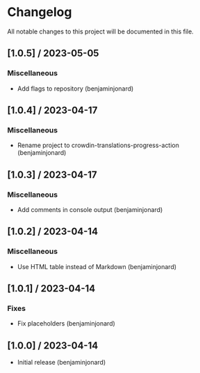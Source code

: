 # Changelog
All notable changes to this project will be documented in this file.

## [1.0.5] / 2023-05-05
### Miscellaneous
- Add flags to repository (benjaminjonard)

## [1.0.4] / 2023-04-17
### Miscellaneous
- Rename project to crowdin-translations-progress-action (benjaminjonard)

## [1.0.3] / 2023-04-17
### Miscellaneous
- Add comments in console output (benjaminjonard)

## [1.0.2] / 2023-04-14
### Miscellaneous
- Use HTML table instead of Markdown (benjaminjonard)

## [1.0.1] / 2023-04-14
### Fixes
- Fix placeholders (benjaminjonard)

## [1.0.0] / 2023-04-14
- Initial release (benjaminjonard)

